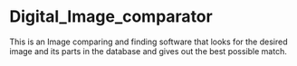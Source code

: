 # Digital_Image_comparator
This is an Image comparing and finding software that looks for the desired image and its parts in the database and gives out the best possible match.

